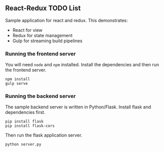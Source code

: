 ## React-Redux TODO List

Sample application for react and redux. This demonstrates:

* React for view
* Redux for state management
* Gulp for streaming build pipelines


### Running the frontend server

You will need `node` and `npm` installed. Install the dependencies and then run the frontend server.

    npm install
    gulp serve


### Running the backend server

The sample backend server is written in Python/Flask. Install flask and dependencies first.

    pip install flask
    pip install flask-cors

Then run the flask application server.

    python server.py
